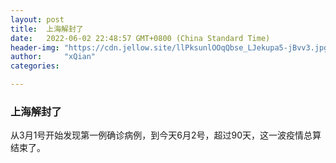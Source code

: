 ```yaml
---
layout: post
title:  上海解封了
date:   2022-06-02 22:48:57 GMT+0800 (China Standard Time)
header-img: "https://cdn.jellow.site/llPksunlOOqQbse_LJekupa5-jBvv3.jpg"
author:     "xQian"
categories: 

---
```


### 上海解封了
从3月1号开始发现第一例确诊病例，到今天6月2号，超过90天，这一波疫情总算结束了。